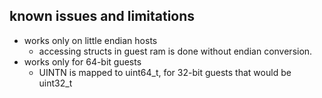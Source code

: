 known issues and limitations
----------------------------

* works only on little endian hosts
  - accessing structs in guest ram is done without endian conversion.
* works only for 64-bit guests
  - UINTN is mapped to uint64_t, for 32-bit guests that would be uint32_t
